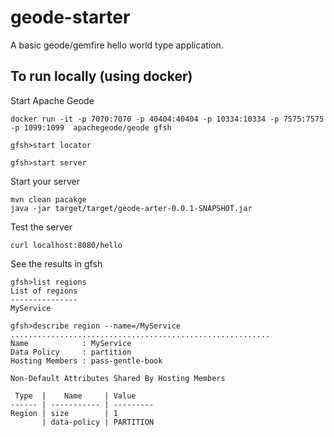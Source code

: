 # geode-starter
A basic geode/gemfire hello world type application.


## To run locally (using docker)

Start Apache Geode
```
docker run -it -p 7070:7070 -p 40404:40404 -p 10334:10334 -p 7575:7575 -p 1099:1099  apachegeode/geode gfsh

gfsh>start locator

gfsh>start server
```

Start your server
```
mvn clean pacakge
java -jar target/target/geode-arter-0.0.1-SNAPSHOT.jar
```

Test the server
```
curl localhost:8080/hello
```

See the results in gfsh
```
gfsh>list regions
List of regions
---------------
MyService

gfsh>describe region --name=/MyService
..........................................................
Name            : MyService
Data Policy     : partition
Hosting Members : pass-gentle-book

Non-Default Attributes Shared By Hosting Members

 Type  |    Name     | Value
------ | ----------- | ---------
Region | size        | 1
       | data-policy | PARTITION
```

